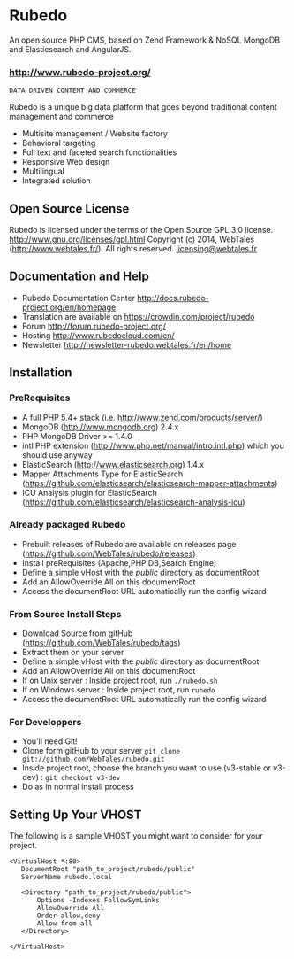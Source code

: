Rubedo
======

An open source PHP CMS, based on Zend Framework &amp; NoSQL MongoDB and Elasticsearch and AngularJS.
### http://www.rubedo-project.org/
    DATA DRIVEN CONTENT AND COMMERCE

Rubedo is a unique big data platform that goes beyond traditional content management and commerce
* Multisite management / Website factory
* Behavioral targeting
* Full text and faceted search functionalities
* Responsive Web design
* Multilingual
* Integrated solution

Open Source License
------------------------------------------------------------------------------------------
Rubedo is licensed under the terms of the Open Source GPL 3.0 license. 
http://www.gnu.org/licenses/gpl.html
Copyright (c) 2014, WebTales (http://www.webtales.fr/). All rights reserved.
licensing@webtales.fr

Documentation and Help
------------------------------------------------------------------------------------------
* Rubedo Documentation Center http://docs.rubedo-project.org/en/homepage
* Translation are available on https://crowdin.com/project/rubedo
* Forum http://forum.rubedo-project.org/
* Hosting http://www.rubedocloud.com/en/ 
* Newsletter http://newsletter-rubedo.webtales.fr/en/home


Installation
------------------------------------------------------------------------------------------
### PreRequisites
* A full PHP 5.4+ stack (i.e. http://www.zend.com/products/server/)
* MongoDB (http://www.mongodb.org) 2.4.x
* PHP MongoDB Driver >= 1.4.0
* intl PHP extension (http://www.php.net/manual/intro.intl.php) which you should use anyway
* ElasticSearch (http://www.elasticsearch.org) 1.4.x
* Mapper Attachments Type for ElasticSearch (https://github.com/elasticsearch/elasticsearch-mapper-attachments) 
* ICU Analysis plugin for ElasticSearch (https://github.com/elasticsearch/elasticsearch-analysis-icu)

### Already packaged Rubedo
* Prebuilt releases of Rubedo are available on releases page (https://github.com/WebTales/rubedo/releases)
* Install preRequisites (Apache,PHP,DB,Search Engine)
* Define a simple vHost with the *public* directory as documentRoot
* Add an AllowOverride All on this documentRoot
* Access the documentRoot URL automatically run the config wizard

### From Source Install Steps
* Download Source from gitHub (https://github.com/WebTales/rubedo/tags)
* Extract them on your server
* Define a simple vHost with the *public* directory as documentRoot
* Add an AllowOverride All on this documentRoot
* If on Unix server : Inside project root, run `./rubedo.sh`
* If on Windows server : Inside project root, run `rubedo`
* Access the documentRoot URL automatically run the config wizard

### For Developpers
* You'll need Git!
* Clone form gitHub to your server `git clone git://github.com/WebTales/rubedo.git`
* Inside project root, choose the branch you want to use (v3-stable or v3-dev) : `git checkout v3-dev`
* Do as in normal install process



Setting Up Your VHOST
------------------------------------------------------------------------------------------
The following is a sample VHOST you might want to consider for your project.

	<VirtualHost *:80>
	   DocumentRoot "path_to_project/rubedo/public"
	   ServerName rubedo.local
	
	   <Directory "path_to_project/rubedo/public">
	       Options -Indexes FollowSymLinks
	       AllowOverride All
	       Order allow,deny
	       Allow from all
	   </Directory>
	
	</VirtualHost>

